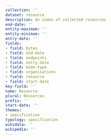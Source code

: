 ```yaml
---
collection: ''
dataset: resource
description: An index of collected resources
end-date: ''
entity-maximum: ''
entity-minimum: ''
entry-date: ''
fields:
- field: bytes
- field: end-date
- field: endpoints
- field: entry-date
- field: mime-type
- field: organisations
- field: resource
- field: start-date
key-field: ''
name: Resource
plural: Resources
prefix: ''
start-date: ''
themes:
- specification
typology: specification
wikidata: ''
wikipedia: ''
---
```

